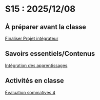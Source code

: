 # S15 : 2025/12/08

## À préparer avant la classe

[Finaliser Projet intégrateur](../../02-activites/04/)

## Savoirs essentiels/Contenus

[Intégration des apprentissages](../../03-savoirs/04/)

## Activités en classe

[Évaluation sommatives 4](../../04-evaluations/sommatives/04/)